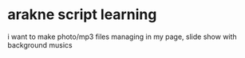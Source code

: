 # arakne script learning
i want to make photo/mp3 files managing in my page, slide show with background musics
